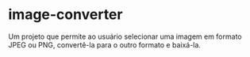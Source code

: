 # image-converter
Um projeto que permite ao usuário selecionar uma imagem em formato JPEG ou PNG, convertê-la para o outro formato e baixá-la.
